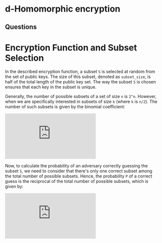# d-Homomorphic encryption

## Questions



# Encryption Function and Subset Selection

In the described encryption function, a subset `S` is selected at random from the set of public keys. The size of this subset, denoted as `subset_size`, is half of the total length of the public key set. The way the subset `S` is chosen ensures that each key in the subset is unique.

Generally, the number of possible subsets of a set of size `n` is `2^n`. However, when we are specifically interested in subsets of size `k` (where `k` is `n/2`). The number of such subsets is given by the binomial coefficient:

![Subset Formula](https://latex.codecogs.com/png.latex?%5Cbinom%7Bn%7D%7Bk%7D)

Now, to calculate the probability of an adversary correctly guessing the subset `S`, we need to consider that there's only one correct subset among the total number of possible subsets. Hence, the probability `P` of a correct guess is the reciprocal of the total number of possible subsets, which is given by:

![Probability Formula](https://latex.codecogs.com/png.latex?P%28%5Ctext%7Bguessing%20%7D%20S%29%20%3D%20%5Cdfrac%7B1%7D%7B%5Cbinom%7Bn%7D%7Bk%7D%7D)
